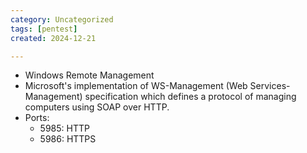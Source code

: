 ```yaml
---
category: Uncategorized
tags: [pentest]
created: 2024-12-21

---
```

- Windows Remote Management
- Microsoft's implementation of WS-Management (Web Services-Management) specification which defines a protocol of managing computers using SOAP over HTTP.
- Ports:
	- 5985: HTTP
	- 5986: HTTPS
